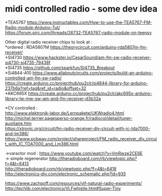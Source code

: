 # midi controlled radio - some dev idea  
*TEA5767 https://www.instructables.com/How-to-use-the-TEA5767-FM-Radio-module-Arduino-Tut/  
https://forum.pjrc.com/threads/26732-TEA5767-radio-module-on-teensy  
  
Other digital radio receiver chips to look at :  
*ordered : RDA5807M https://theorycircuit.com/arduino-rda5807m-fm-receiver/  
*SI4730  https://www.hackster.io/CesarSound/am-fm-sw-radio-receiver-si4730-si4735-79438f  
*SI4735  https://github.com/sparkfun/SI4735_Breakout  
*Si4844-A10 https://www.allaboutcircuits.com/projects/build-an-arduino-controlled-am-fm-sw-radio/  https://create.arduino.cc/projecthub/pu2clr/si4844-library-for-arduino-237b6a?ref=tag&ref_id=radio&offset=32  
*AKC695X https://create.arduino.cc/projecthub/pu2clr/akc695x-arduino-library-lw-mw-sw-am-and-fm-receiver-d3b32a  
  

*CV controlled :  
http://www.elektronik-labor.de/Lernpakete/UKWradio4.html  
http://michel.terrier.pagesperso-orange.fr/radiocol/detail/tuner-auxiliaire.htm  
https://xtronic.org/circuit/fm-radio-receiver-diy-circuit-with-ic-tda7000-and-lm386/ https://www.pcbway.com/project/shareproject/FM_radio_receiver_diy_circuit_with_IC_TDA7000_and_Lm386.html  
  
    
->varactor mod : https://www.youtube.com/watch?v=VmRwze2CE6E  
-> simple regenerator http://theradioboard.com/rb/viewtopic.php?f=4&t=6413  
http://theradioboard.com/rb/viewtopic.php?f=4&t=6418  
http://electronics-diy.com/electronic_schematic.php?id=935  

https://www.zachpoff.com/resources/vlf-natural-radio-experiments/  
http://techlib.com/electronics/VLFwhistle.htm#Super-Tiny  

